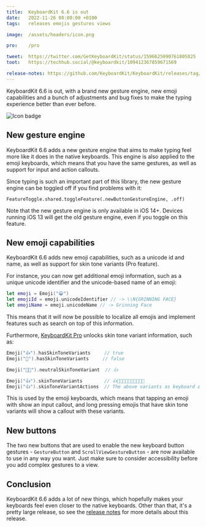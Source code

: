 ```yaml
---
title:  KeyboardKit 6.6 is out
date:   2022-11-26 08:00:00 +0100
tags:   releases emojis gestures views

image:  /assets/headers/icon.png

pro:    /pro

tweet:  https://twitter.com/GetKeyboardKit/status/1596625090761805825
toot:   https://techhub.social/@keyboardkit/109412367859671569

release-notes: https://github.com/KeyboardKit/KeyboardKit/releases/tag/6.6.0
---
```


KeyboardKit 6.6 is out, with a brand new gesture engine, new emoji capabilities and a bunch of adjustments and bug fixes to make the typing experience better than ever before.

![Icon badge]({{page.image}})


## New gesture engine

KeyboardKit 6.6 adds a new gesture engine that aims to make typing feel more like it does in the native keyboards. This engine is also applied to the emoji keyboards, which means that you have the same gestures, as well as support for input and action callouts.

Since typing is such an important part of this library, the new gesture engine can be toggled off if you find problems with it:

```
FeatureToggle.shared.toggleFeature(.newButtonGestureEngine, .off)
```

Note that the new gesture engine is only available in iOS 14+. Devices running iOS 13 will get the old gesture engine, even if you toggle on this feature.


## New emoji capabilities

KeyboardKit 6.6 adds new emoji capabilities, such as a unicode id and name, as well as support for skin tone variants (Pro feature).

For instance, you can now get additional emoji information, such as a unique unicode identifier and the unicode-based name of an emoji:

```swift
let emoji = Emoji("😀")
let emojiId = emoji.unicodeIdentifier // -> \\N{GRINNING FACE}
let emojiName = emoji.unicodeName // -> Grinning Face
```

This means that it will now be possible to localize all emojis and implement features such as search on top of this information.

Furthermore, [KeyboardKit Pro]({{page.pro}}) unlocks skin tone variant information, such as:

```swift
Emoji("👍").hasSkinToneVariants     // true
Emoji("🚀").hasSkinToneVariants     // false

Emoji("👍🏿").neutralSkinToneVariant  // 👍

Emoji("👍").skinToneVariants        // 👍👍🏻👍🏼👍🏽👍🏾👍🏿
Emoji("👍").skinToneVariantActions  // The above variants as keyboard actions
```

This is used by the emoji keyboards, which means that tapping an emoji with show an input callout, and long pressing emojis that have skin tone variants will show a callout with these variants.


## New buttons

The two new buttons that are used to enable the new keyboard button gestures - `GestureButton` and `ScrollViewGestureButton` - are now available to use in any way you want. Just make sure to consider accessibility before you add complex gestures to a view.


## Conclusion

KeyboardKit 6.6 adds a lot of new things, which hopefully makes your keyboards feel even closer to the native keyboards. Other than that, it's a pretty large release, so see the [release notes]({{page.release-notes}}) for more details about this release.